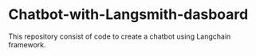 # Chatbot-with-Langsmith-dasboard
This repository consist of code to create a chatbot using Langchain framework.
